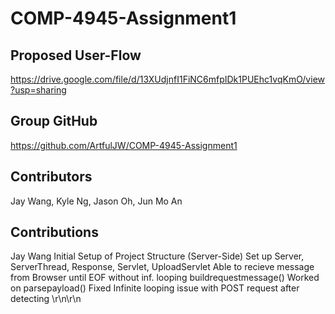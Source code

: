 # COMP-4945-Assignment1

## Proposed User-Flow
https://drive.google.com/file/d/13XUdjnfI1FiNC6mfpIDk1PUEhc1vqKmO/view?usp=sharing

## Group GitHub
https://github.com/ArtfulJW/COMP-4945-Assignment1

## Contributors
Jay Wang, Kyle Ng, Jason Oh, Jun Mo An

## Contributions
Jay Wang
Initial Setup of Project Structure (Server-Side)
Set up Server, ServerThread, Response, Servlet, UploadServlet
Able to recieve message from Browser until EOF without inf. looping
buildrequestmessage()
Worked on parsepayload()
Fixed Infinite looping issue with POST request after detecting \r\n\r\n